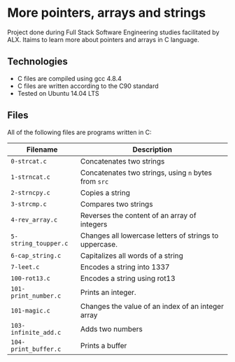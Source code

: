 # More pointers, arrays and strings

Project done during Full Stack Software Engineering studies facilitated by ALX. Itaims to learn more  about pointers and arrays in C language.

## Technologies

* C files are compiled using gcc 4.8.4
* C files are written according to the C90 standard
* Tested on Ubuntu 14.04 LTS

## Files

All of the following files are programs written in C:

Filename | Description
--- | ---
`0-strcat.c` | Concatenates two strings
`1-strncat.c` | Concatenates two strings, using `n` bytes from `src`
`2-strncpy.c` | Copies a string
`3-strcmp.c` | Compares two strings
`4-rev_array.c` | Reverses the content of an array of integers
`5-string_toupper.c` | Changes all lowercase letters of strings to uppercase.
`6-cap_string.c` | Capitalizes all words of a string
`7-leet.c` | Encodes a string into 1337
`100-rot13.c` | Encodes a string using rot13
`101-print_number.c` | Prints an integer.
`101-magic.c` | Changes the value of an index of an integer array
`103-infinite_add.c` | Adds two numbers
`104-print_buffer.c` | Prints a buffer
